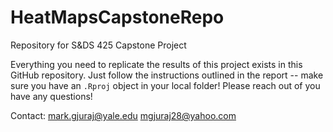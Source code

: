 # HeatMapsCapstoneRepo
Repository for S&amp;DS 425 Capstone Project

Everything you need to replicate the results of this project exists in this GitHub repository. Just follow the instructions outlined in the report -- make sure you have an `.Rproj` object in your local folder! Please reach out of you have any questions!

Contact:
mark.gjuraj@yale.edu
mgjuraj28@yahoo.com
